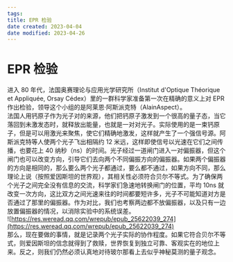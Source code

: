 ```yaml
---
tags:
title: EPR 检验
date created: 2023-04-04
date modified: 2023-04-26
---
```


# EPR 检验

进入 80 年代，法国奥赛理论与应用光学研究所（Institut d'Optique Théorique et Appliquée, Orsay Cédex）里的一群科学家准备第一次在精确的意义上对 EPR 作出检验，领导这个小组的是阿莱恩·阿斯派克特（AlainAspect）。  
法国人用钙原子作为光子对的来源，他们把钙原子激发到一个很高的量子态，当它落回到未激发态时，就释放出能量，也就是一对对光子。实际使用的是一束钙原子，但是可以用激光来聚焦，使它们精确地激发，这样就产生了一个强信号源。阿斯派克特等人使两个光子飞出相隔约 12 米远，这样即使信号以光速在它们之间传播，也要花上 40 纳秒（ns）的时间。光子经过一道闸门进入一对偏振器，但这个闸门也可以改变方向，引导它们去向两个不同偏振方向的偏振器。如果两个偏振器的方向是相同的，那么要么两个光子都通过，要么都不通过，如果方向不同，那么理论上说（按照爱因斯坦的世界观），其相关性必须符合贝尔不等式。为了确保两个光子之间完全没有信息的交流，科学家们急速地转换闸门的位置，平均 10ns 就改变一次方向，这比双方之间光速来往的时间都要短许多，光子不可能知道对方是否通过了那里的偏振器。作为对比，我们也考察两边都不放偏振器，以及只有一边放置偏振器的情况，以消除实验中的系统误差。  
![https://res.weread.qq.com/wrepub/epub_25622039_274](https://res.weread.qq.com/wrepub/epub_25622039_274)  
那么，现在要做的事情，就是记录两个光子实际的协作程度。如果它符合贝尔不等式，则爱因斯坦的信念就得到了救赎，世界恢复到独立可靠、客观实在的地位上来。反之，则我们仍然必须认真地对待玻尔那看上去似乎神秘莫测的量子观念。
